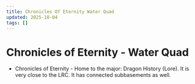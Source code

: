 ```yaml
---
title: Chronicles Of Eternity Water Quad
updated: 2025-10-04
tags: []
---
```


# Chronicles of Eternity - Water Quad

* Chronicles of Eternity - Home to the major: Dragon History (Lore). It is very close to the LRC. It has connected subbasements as well.

